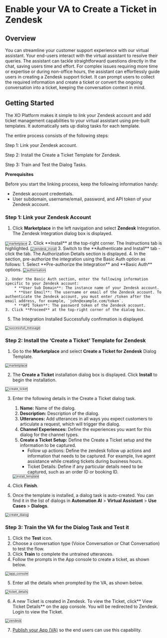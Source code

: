 # Enable your VA to Create a Ticket in Zendesk


## Overview

You can streamline your customer support experience with our virtual assistant. Your end-users interact with the virtual assistant to resolve their queries. The assistant can tackle straightforward questions directly in the chat, saving users time and effort. For complex issues requiring more time or expertise or during non-office hours, the assistant can effortlessly guide users in creating a Zendesk support ticket. It can prompt users to collect the required information and create a ticket or convert the ongoing conversation into a ticket, keeping the conversation context in mind.

## Getting Started

The XO Platform makes it simple to link your Zendesk account and add ticket management capabilities to your virtual assistant using pre-built templates. It automatically sets up dialog tasks for each template. 

The entire process consists of the following steps:
   
   Step 1: Link your Zendesk account.
   
   Step 2: Install the Create a Ticket Template for Zendesk.
   
   Step 3: Train and Test the Dialog Tasks.

**Prerequisites**

Before you start the linking process, keep the following information handy:

* Zendesk account credentials.
* User subdomain, username/email, password, and API token of your Zendesk account.

### Step 1: Link your Zendesk Account

1. Click **Marketplace** in the left navigation and select **Zendesk** Integration. The Zendesk Integration dialog box is displayed.
<img src="../images/marketplace_zendesk.png" alt="marketplace" title="marketplace" style="border: 1px solid gray; zoom:70%;">
2. Click **Install** at the top-right corner. The Instructions tab is highlighted.  
<img src="../images/zendesk_install.png" alt="zendesk_install" title="zendesk_install" style="border: 1px solid gray; zoom:70%;">
3. Switch to the **Authenticate and Install** tab - click the tab. The Authorization Details section is displayed.
4. In the section, pre-authorize the integration using the Basic Auth option as follows:
    1. Select **Pre-authorize the Integration** and **Basic Auth** options.  
    <img src="../images/authorisation.png" alt="authorisation" title="authorisation" style="border: 1px solid gray; zoom:70%;">

    2. Under the Basic Auth section, enter the following information specific to your Zendesk account:
        * **User Sub Domain**: The instance name of your Zendesk account.
        * **User Email**: The username or email of the Zendesk account. To authenticate the Zendesk account, you must enter /token after the email address, for example, `john@example.com/token`.
        * **API Token**: The password token of the Zendesk account.
    3. Click **Proceed** at the top-right corner of the dialog box.
5. The Integration Installed Successfully confirmation is displayed.  
<img src="../images/integration-installed-successfully.png" alt="successfull_message" title="successfull_message" style="border: 1px solid gray; zoom:70%;">

### Step 2: Install the ‘Create a Ticket’ Template for Zendesk

1. Go to the **Marketplace** and select **Create a Ticket for Zendesk** Dialog Template.  
<img src="../images/marketplace.png" alt="marketplace" title="marketplace" style="border: 1px solid gray; zoom:70%;">

2. The **Create a Ticket** installation dialog box is displayed. Click **Install** to begin the installation.  
<img src="../images/create-ticket-zendesk.png" alt="create_ticket" title="create_a_ticket" style="border: 1px solid gray; zoom:70%;">

3. Enter the following details in the Create a Ticket dialog task.
    1. **Name:** Name of the dialog.
    2. **Description:** Description of the dialog.
    3. **Utterances:** Add utterances in all ways you expect customers to articulate a request, which will trigger the dialog.
    4. **Channel Experiences:** Define the experiences you want for this dialog for the channel types.
    5. **Create a Ticket Setup:** Define the Create a Ticket setup and the information to be captured.
        * Follow up actions: Define the zendesk follow up actions and information that needs to be captured. For example,  live agent assistance while creating tickets during business hours.
        * Ticket Details: Define if any particular details need  to be captured, such as an order ID or booking ID.
    <img src="../images/install-template-zendesk.png" alt="install_template" title="install_template" style="border: 1px solid gray; zoom:70%;">

4. Click **Finish**.
5. Once the template is installed, a dialog task is auto-created. You can find it in the list of dialogs in **Automation AI** > **Virtual Assistant** > **Use Cases** > **Dialogs**.  
<img src="../images/dialogs-zendesk.png" alt="create_dialog" title="create_dialog" style="border: 1px solid gray; zoom:70%;">

### Step 3: Train the VA for the Dialog Task and Test it

1. Click the **Test** icon.
2. Choose a conversation type (Voice Conversation or Chat Conversation) to test the flow.
3. Click **Train** to complete the untrained utterances.
4. Follow the prompts in the App console to create a ticket, as shown below.  
<img src="../images/appconsole-zendesk.png" alt="iapp_console" title="app_console" style="border: 1px solid gray; zoom:70%;">

5. Enter all the details when prompted by the VA, as shown below.  
<img src="../images/view-ticket-details-zendesk.png" alt="ticket_details" title="ticket_details" style="border: 1px solid gray; zoom:70%;">
 
6. A new Ticket is created in Zendesk. To view the Ticket, click** View Ticket Details** on the app console. You will be redirected to Zendesk. Login to view the Ticket.  
<img src="../images/zendesk.png" alt="zendesk" title="zendesk" style="border: 1px solid gray; zoom:70%;">

7. [Publish your App (VA)](../../deploy/publishing-bot.md) so the end users can use this capability.

